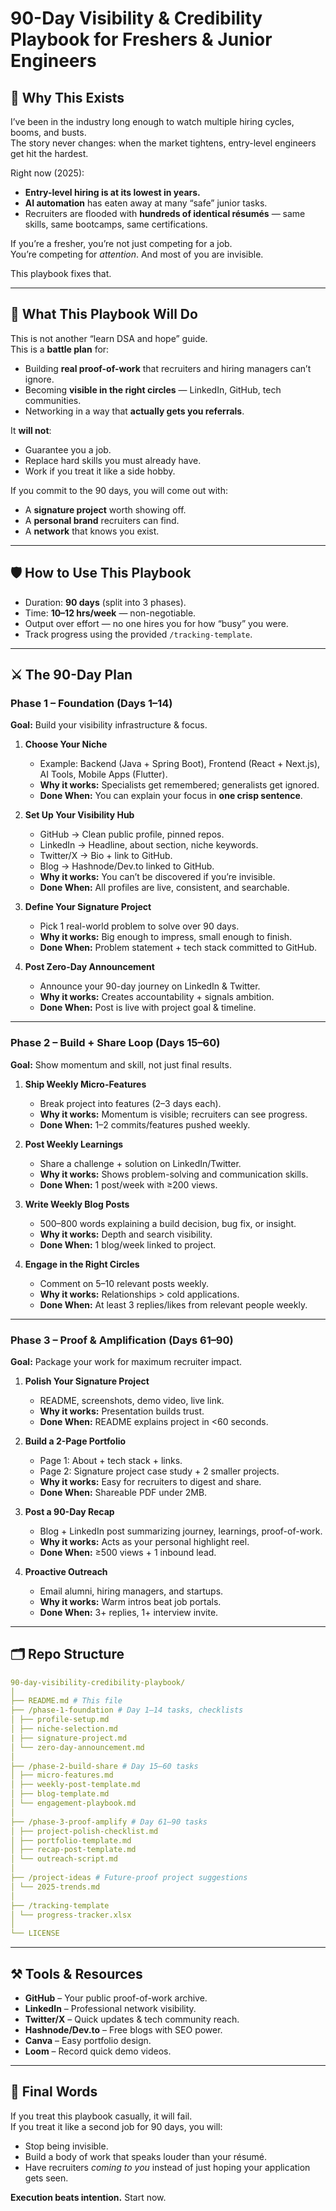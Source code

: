 # 90-Day Visibility & Credibility Playbook for Freshers & Junior Engineers

## 📌 Why This Exists
I’ve been in the industry long enough to watch multiple hiring cycles, booms, and busts.  
The story never changes: when the market tightens, entry-level engineers get hit the hardest.

Right now (2025):
- **Entry-level hiring is at its lowest in years.**
- **AI automation** has eaten away at many “safe” junior tasks.
- Recruiters are flooded with **hundreds of identical résumés** — same skills, same bootcamps, same certifications.

If you’re a fresher, you’re not just competing for a job.  
You’re competing for *attention*. And most of you are invisible.

This playbook fixes that.

---

## 🎯 What This Playbook Will Do
This is not another “learn DSA and hope” guide.  
This is a **battle plan** for:
- Building **real proof-of-work** that recruiters and hiring managers can’t ignore.
- Becoming **visible in the right circles** — LinkedIn, GitHub, tech communities.
- Networking in a way that **actually gets you referrals**.

It **will not**:
- Guarantee you a job.
- Replace hard skills you must already have.
- Work if you treat it like a side hobby.

If you commit to the 90 days, you will come out with:
- A **signature project** worth showing off.
- A **personal brand** recruiters can find.
- A **network** that knows you exist.

---

## 🛡 How to Use This Playbook
- Duration: **90 days** (split into 3 phases).
- Time: **10–12 hrs/week** — non-negotiable.
- Output over effort — no one hires you for how “busy” you were.
- Track progress using the provided `/tracking-template`.

---

## ⚔ The 90-Day Plan

### **Phase 1 – Foundation (Days 1–14)**
**Goal:** Build your visibility infrastructure & focus.

1. **Choose Your Niche**
   - Example: Backend (Java + Spring Boot), Frontend (React + Next.js), AI Tools, Mobile Apps (Flutter).
   - **Why it works:** Specialists get remembered; generalists get ignored.
   - **Done When:** You can explain your focus in **one crisp sentence**.

2. **Set Up Your Visibility Hub**
   - GitHub → Clean public profile, pinned repos.
   - LinkedIn → Headline, about section, niche keywords.
   - Twitter/X → Bio + link to GitHub.
   - Blog → Hashnode/Dev.to linked to GitHub.
   - **Why it works:** You can’t be discovered if you’re invisible.
   - **Done When:** All profiles are live, consistent, and searchable.

3. **Define Your Signature Project**
   - Pick 1 real-world problem to solve over 90 days.
   - **Why it works:** Big enough to impress, small enough to finish.
   - **Done When:** Problem statement + tech stack committed to GitHub.

4. **Post Zero-Day Announcement**
   - Announce your 90-day journey on LinkedIn & Twitter.
   - **Why it works:** Creates accountability + signals ambition.
   - **Done When:** Post is live with project goal & timeline.

---

### **Phase 2 – Build + Share Loop (Days 15–60)**
**Goal:** Show momentum and skill, not just final results.

1. **Ship Weekly Micro-Features**
   - Break project into features (2–3 days each).
   - **Why it works:** Momentum is visible; recruiters can see progress.
   - **Done When:** 1–2 commits/features pushed weekly.

2. **Post Weekly Learnings**
   - Share a challenge + solution on LinkedIn/Twitter.
   - **Why it works:** Shows problem-solving and communication skills.
   - **Done When:** 1 post/week with ≥200 views.

3. **Write Weekly Blog Posts**
   - 500–800 words explaining a build decision, bug fix, or insight.
   - **Why it works:** Depth and search visibility.
   - **Done When:** 1 blog/week linked to project.

4. **Engage in the Right Circles**
   - Comment on 5–10 relevant posts weekly.
   - **Why it works:** Relationships > cold applications.
   - **Done When:** At least 3 replies/likes from relevant people weekly.

---

### **Phase 3 – Proof & Amplification (Days 61–90)**
**Goal:** Package your work for maximum recruiter impact.

1. **Polish Your Signature Project**
   - README, screenshots, demo video, live link.
   - **Why it works:** Presentation builds trust.
   - **Done When:** README explains project in <60 seconds.

2. **Build a 2-Page Portfolio**
   - Page 1: About + tech stack + links.
   - Page 2: Signature project case study + 2 smaller projects.
   - **Why it works:** Easy for recruiters to digest and share.
   - **Done When:** Shareable PDF under 2MB.

3. **Post a 90-Day Recap**
   - Blog + LinkedIn post summarizing journey, learnings, proof-of-work.
   - **Why it works:** Acts as your personal highlight reel.
   - **Done When:** ≥500 views + 1 inbound lead.

4. **Proactive Outreach**
   - Email alumni, hiring managers, and startups.
   - **Why it works:** Warm intros beat job portals.
   - **Done When:** 3+ replies, 1+ interview invite.

---

## 🗂 Repo Structure

```yaml
90-day-visibility-credibility-playbook/
│
├── README.md # This file
├── /phase-1-foundation # Day 1–14 tasks, checklists
│ ├── profile-setup.md
│ ├── niche-selection.md
| ├── signature-project.md
│ └── zero-day-announcement.md
│
├── /phase-2-build-share # Day 15–60 tasks
│ ├── micro-features.md
│ ├── weekly-post-template.md
│ ├── blog-template.md
│ └── engagement-playbook.md
│
├── /phase-3-proof-amplify # Day 61–90 tasks
│ ├── project-polish-checklist.md
│ ├── portfolio-template.md
│ ├── recap-post-template.md
│ └── outreach-script.md
│
├── /project-ideas # Future-proof project suggestions
│ └── 2025-trends.md
│
├── /tracking-template
│ └── progress-tracker.xlsx
│
└── LICENSE
```

---

## ⚒ Tools & Resources
- **GitHub** – Your public proof-of-work archive.
- **LinkedIn** – Professional network visibility.
- **Twitter/X** – Quick updates & tech community reach.
- **Hashnode/Dev.to** – Free blogs with SEO power.
- **Canva** – Easy portfolio design.
- **Loom** – Record quick demo videos.

---

## 🏁 Final Words
If you treat this playbook casually, it will fail.  
If you treat it like a second job for 90 days, you will:
- Stop being invisible.
- Build a body of work that speaks louder than your résumé.
- Have recruiters *coming to you* instead of just hoping your application gets seen.

**Execution beats intention.** Start now.